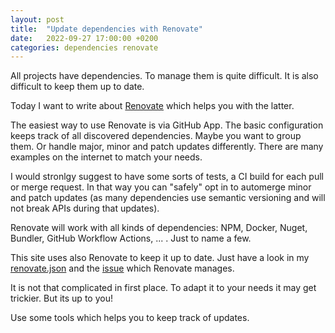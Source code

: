 ```yaml
---
layout: post
title:  "Update dependencies with Renovate"
date:   2022-09-27 17:00:00 +0200
categories: dependencies renovate
---
```


All projects have dependencies.
To manage them is quite difficult.
It is also difficult to keep them up to date.

Today I want to write about [Renovate](https://github.com/renovatebot/renovate) which helps you with the latter.

The easiest way to use Renovate is via GitHub App.
The basic configuration keeps track of all discovered dependencies.
Maybe you want to group them.
Or handle major, minor and patch updates differently.
There are many examples on the internet to match your needs.

I would stronlgy suggest to have some sorts of tests, a CI build for each pull or merge request.
In that way you can "safely" opt in to automerge minor and patch updates (as many dependencies use semantic versioning and will not break APIs during that updates).

Renovate will work with all kinds of dependencies: NPM, Docker, Nuget, Bundler, GitHub Workflow Actions, ... .
Just to name a few.

This site uses also Renovate to keep it up to date.
Just have a look in my [renovate.json](https://github.com/mrdavidkovacs/davidkovacs.net/blob/main/renovate.json) and the [issue](https://github.com/mrdavidkovacs/davidkovacs.net/issues/6) which Renovate manages.

It is not that complicated in first place.
To adapt it to your needs it may get trickier.
But its up to you!

Use some tools which helps you to keep track of updates.
